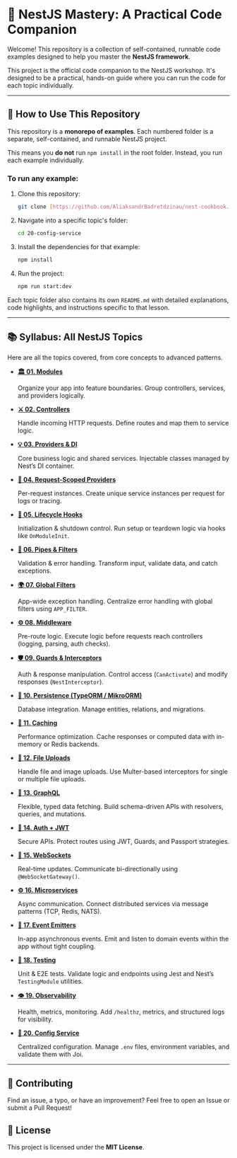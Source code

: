 # 🚀 NestJS Mastery: A Practical Code Companion

Welcome! This repository is a collection of self-contained, runnable code examples designed to help you master the **NestJS framework**.

This project is the official code companion to the NestJS workshop.
It's designed to be a practical, hands-on guide where you can run the code for each topic individually.

---

## 📖 How to Use This Repository

This repository is a **monorepo of examples**. Each numbered folder is a separate, self-contained, and runnable NestJS project.

This means you **do not** run `npm install` in the root folder. Instead, you run each example individually.

### To run any example:

1.  Clone this repository:
    ```bash
    git clone [https://github.com/AliaksandrBadretdzinau/nest-cookbook.git](https://github.com/AliaksandrBadretdzinau/nest-cookbook.git)
    ```
2.  Navigate into a specific topic's folder:
    ```bash
    cd 20-config-service
    ```
3.  Install the dependencies for that example:
    ```bash
    npm install
    ```
4.  Run the project:
    ```bash
    npm run start:dev
    ```

Each topic folder also contains its own `README.md` with detailed explanations, code highlights, and instructions specific to that lesson.

---

## 📚 Syllabus: All NestJS Topics

Here are all the topics covered, from core concepts to advanced patterns.

* [**🏛️ 01. Modules**](./01-modules/README.md) 

    Organize your app into feature boundaries. Group controllers, services, and providers logically.

* [**⚔️ 02. Controllers**](./02-controllers/README.md)

    Handle incoming HTTP requests. Define routes and map them to service logic.

* [**💡 03. Providers & DI**](./03-providers-and-di/README.md)
    
    Core business logic and shared services. Injectable classes managed by Nest’s DI container.

* [**🧩 04. Request-Scoped Providers**](./04-request-scoped-providers/README.md)

    Per-request instances. Create unique service instances per request for logs or tracing.

* [**🧬 05. Lifecycle Hooks**](./05-lifecycle-hooks/README.md)

    Initialization & shutdown control. Run setup or teardown logic via hooks like `OnModuleInit`.

* [**🌊 06. Pipes & Filters**](./06-pipes-and-filters/README.md)

    Validation & error handling. Transform input, validate data, and catch exceptions.

* [**🌍 07. Global Filters**](./07-global-filters/README.md)

    App-wide exception handling. Centralize error handling with global filters using `APP_FILTER`.

* [**⚙️ 08. Middleware**](./08-middleware/README.md)

    Pre-route logic. Execute logic before requests reach controllers (logging, parsing, auth checks).

* [**🛡️ 09. Guards & Interceptors**](./09-guards-and-interceptors/README.md)

    Auth & response manipulation. Control access (`CanActivate`) and modify responses (`NestInterceptor`).

* [**🧱 10. Persistence (TypeORM / MikroORM)**](./10-persistence-typeorm/README.md)

    Database integration. Manage entities, relations, and migrations.

* [**💾 11. Caching**](./11-caching/README.md)

    Performance optimization. Cache responses or computed data with in-memory or Redis backends.

* [**📂 12. File Uploads**](./12-file-uploads/README.md)

    Handle file and image uploads. Use Multer-based interceptors for single or multiple file uploads.

* [**🔮 13. GraphQL**](./13-graphql/README.md)

    Flexible, typed data fetching. Build schema-driven APIs with resolvers, queries, and mutations.

* [**🔐 14. Auth + JWT**](./14-auth-jwt/README.md)

    Secure APIs. Protect routes using JWT, Guards, and Passport strategies.

* [**📡 15. WebSockets**](./15-websockets/README.md)

    Real-time updates. Communicate bi-directionally using `@WebSocketGateway()`.

* [**⚙️ 16. Microservices**](./16-microservices/README.md)

    Async communication. Connect distributed services via message patterns (TCP, Redis, NATS).

* [**🧠 17. Event Emitters**](./17-event-emitters/README.md)

    In-app asynchronous events. Emit and listen to domain events within the app without tight coupling.

* [**🧪 18. Testing**](./18-testing/README.md)

    Unit & E2E tests. Validate logic and endpoints using Jest and Nest’s `TestingModule` utilities.

* [**👁️ 19. Observability**](./19-observability/README.md)

    Health, metrics, monitoring. Add `/healthz`, metrics, and structured logs for visibility.

* [**📜 20. Config Service**](./20-config-service/README.md)

    Centralized configuration. Manage `.env` files, environment variables, and validate them with Joi.

---

## 🤝 Contributing

Find an issue, a typo, or have an improvement? Feel free to open an Issue or submit a Pull Request!

## 📜 License

This project is licensed under the **MIT License**.
